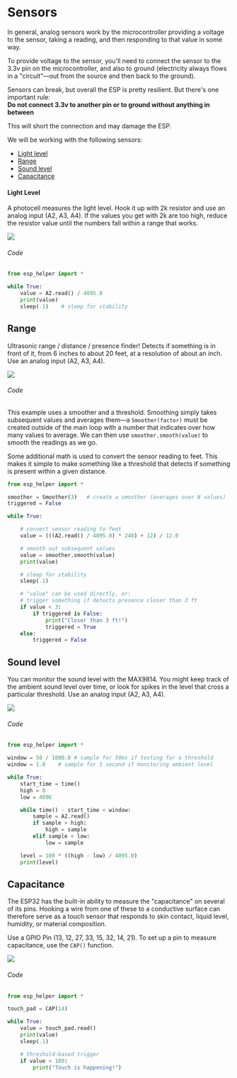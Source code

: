 # Sensors

In general, analog sensors work by the microcontroller providing a voltage to the sensor, taking a reading, and then responding to that value in some way.

To provide voltage to the sensor, you'll need to connect the sensor to the 3.3v pin on the microcontroller, and also to ground (electricity always flows in a "circuit"—out from the source and then back to the ground).

Sensors can break, but overall the ESP is pretty resilient. But there's one important rule:  
**Do not connect 3.3v to another pin or to ground without anything in between**

This will short the connection and may damage the ESP.

We will be working with the following sensors:

- [Light level](#light)
- [Range](#range)
- [Sound level](#sound)
- [Capacitance](#capacitance)


#### <a name="light"></a> Light Level

A photocell measures the light level. Hook it up with 2k resistor and use an analog input (A2, A3, A4). If the values you get with 2k are too high, reduce the resistor value until the numbers fall within a range that works.


![](img/photocell.png)


###### Code
```py
from esp_helper import *

while True:
    value = A2.read() / 4095.0  
    print(value)
    sleep(.1)    # sleep for stability
```


## <a name="range"></a> Range

Ultrasonic range / distance / presence finder! Detects if something is in front of it, from 6 inches to about 20 feet, at a resolution of about an inch. Use an analog input (A2, A3, A4).

![](img/range.png)

###### Code

This example uses a smoother and a threshold. Smoothing simply takes subsequent values and averages them—a `Smoother(factor)` must be created outside of the main loop with a number that indicates over how many values to average. We can then use `smoother.smooth(value)` to smooth the readings as we go.

Some additional math is used to convert the sensor reading to feet. This makes it simple to make something like a threshold that detects if something is present within a given distance.


```py
from esp_helper import *

smoother = Smoother(3)   # create a smoother (averages over N values)
triggered = False

while True:

    # convert sensor reading to feet
    value = (((A2.read() / 4095.0) * 248) + 12) / 12.0

    # smooth out subsequent values
    value = smoother.smooth(value)
    print(value)    

    # sleep for stability
    sleep(.1)

    # "value" can be used directly, or:
    # trigger something if detects presence closer than 3 ft
    if value < 3:
        if triggered is False:
            print("Closer than 3 ft!")
            triggered = True
    else:
        triggered = False

```


## <a name="sound"></a> Sound level

You can monitor the sound level with the MAX9814. You might keep track of the ambient sound level over time, or look for spikes in the level that cross a particular threshold. Use an analog input (A2, A3, A4).

![](img/sound.png)

###### Code

```py
from esp_helper import *

window = 50 / 1000.0 # sample for 50ms if testing for a threshold
window = 1.0    # sample for 1 second if monitoring ambient level

while True:
    start_time = time()
    high = 0
    low = 4096

    while time() - start_time < window:
        sample = A2.read()
        if sample > high:
            high = sample
        elif sample < low:
            low = sample

    level = 100 * ((high - low) / 4095.0)
    print(level)
```



## <a name="capacitance"></a> Capacitance

The ESP32 has the built-in ability to measure the "capacitance" on several of its pins. Hooking a wire from one of these to a conductive surface can therefore serve as a touch sensor that responds to skin contact, liquid level, humidity, or material composition.

Use a GPIO Pin (13, 12, 27, 33, 15, 32, 14, 21). To set up a pin to measure capacitance, use the `CAP()` function.

![](img/touch.png)

###### Code
```py
from esp_helper import *

touch_pad = CAP(14)

while True:
    value = touch_pad.read()
    print(value)
    sleep(.1)

    # threshold-based trigger
    if value < 100:
        print("Touch is happening!")
```


